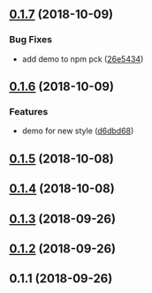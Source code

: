 <a name="0.1.7"></a>
## [0.1.7](https://github.com/MST-EUI/eui-empty-data/compare/v0.1.6...v0.1.7) (2018-10-09)


### Bug Fixes

* add demo to npm pck ([26e5434](https://github.com/MST-EUI/eui-empty-data/commit/26e5434))



<a name="0.1.6"></a>
## [0.1.6](https://github.com/MST-EUI/eui-empty-data/compare/v0.1.5...v0.1.6) (2018-10-09)


### Features

* demo for new style ([d6dbd68](https://github.com/MST-EUI/eui-empty-data/commit/d6dbd68))



<a name="0.1.5"></a>
## [0.1.5](https://github.com/MST-EUI/eui-empty-data/compare/v0.1.4...v0.1.5) (2018-10-08)



<a name="0.1.4"></a>
## [0.1.4](https://github.com/MST-EUI/eui-empty-data/compare/v0.1.3...v0.1.4) (2018-10-08)



<a name="0.1.3"></a>
## [0.1.3](https://github.com/MST-EUI/eui-empty-data/compare/v0.1.2...v0.1.3) (2018-09-26)



<a name="0.1.2"></a>
## [0.1.2](https://github.com/MST-EUI/eui-empty-data/compare/v0.1.1...v0.1.2) (2018-09-26)



<a name="0.1.1"></a>
## 0.1.1 (2018-09-26)



